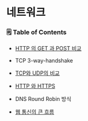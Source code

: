 # 네트워크

### 🗒 Table of Contents

- [HTTP 의 GET 과 POST 비교](https://amused-polyanthus-149.notion.site/HTTP-GET-POST-8af4682b2189466b835f4df1472f3457)
  

- TCP 3-way-handshake
  

- [TCP와 UDP의 비교](https://amused-polyanthus-149.notion.site/TCP-UDP-70b713e9bff14269951ae64232bdfc08)
  

- [HTTP 와 HTTPS](https://amused-polyanthus-149.notion.site/HTTP-HTTPS-90187c6437834e4f833c9b99547bf187)
    

- DNS Round Robin 방식
  

- [웹 통신의 큰 흐름](https://amused-polyanthus-149.notion.site/f41f445aed2749feb5e0662912eabf11)
